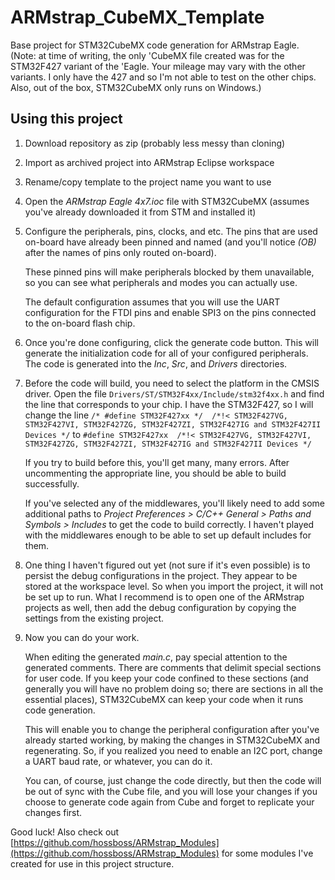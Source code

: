 # ARMstrap_CubeMX_Template
Base project for STM32CubeMX code generation for ARMstrap Eagle.
(Note: at time of writing, the only 'CubeMX file created was for
the STM32F427 variant of the 'Eagle. Your mileage may vary with
the other variants. I only have the 427 and so I'm not able to 
test on the other chips. Also, out of the box, STM32CubeMX only
runs on Windows.)

## Using this project
1. Download repository as zip (probably less messy than cloning)
2. Import as archived project into ARMstrap Eclipse workspace
3. Rename/copy template to the project name you want to use
4. Open the *ARMstrap Eagle 4x7.ioc* file with STM32CubeMX
   (assumes you've already downloaded it from STM and installed it)
5. Configure the peripherals, pins, clocks, and etc. The pins
   that are used on-board have already been pinned and named (and
   you'll notice *(OB)* after the names of pins only routed
   on-board).

   These pinned pins will make peripherals blocked by them
   unavailable, so you can see what peripherals and modes you
   can actually use.

   The default configuration assumes that you
   will use the UART configuration for the FTDI pins and enable
   SPI3 on the pins connected to the on-board flash chip.
6. Once you're done configuring, click the generate code button.
   This will generate the initialization code for all of your
   configured peripherals. The code is generated into the *Inc*,
   *Src*, and *Drivers* directories.
7. Before the code will build, you need to select the platform
   in the CMSIS driver. Open the file `Drivers/ST/STM32F4xx/Include/stm32f4xx.h`
   and find the line that corresponds to your chip. I have the
   STM32F427, so I will change the line
   `/* #define STM32F427xx */  /*!< STM32F427VG, STM32F427VI, STM32F427ZG, STM32F427ZI, STM32F427IG and STM32F427II Devices */`
   to
   `#define STM32F427xx  /*!< STM32F427VG, STM32F427VI, STM32F427ZG, STM32F427ZI, STM32F427IG and STM32F427II Devices */`

   If you try to build before this, you'll get many, many errors.
   After uncommenting the appropriate line, you should be able
   to build successfully.

   If you've selected any of the middlewares, you'll likely need
   to add some additional paths to *Project Preferences > C/C++ General > Paths and Symbols > Includes*
   to get the code to build correctly. I haven't played with
   the middlewares enough to be able to set up default includes
   for them.
8. One thing I haven't figured out yet (not sure if it's even 
   possible) is to persist the debug configurations in the project. 
   They appear to be stored at the workspace level. So when you 
   import the project, it will not be set up to run. What I 
   recommend is to open one of the ARMstrap projects as well, then
   add the debug configuration by copying the settings from the
   existing project. 
9. Now you can do your work. 

   When editing the generated *main.c*,
   pay special attention to the generated comments. There are
   comments that delimit special sections for user code. If you
   keep your code confined to these sections (and generally you
   will have no problem doing so; there are sections in all the
   essential places), STM32CubeMX can keep your code when it runs
   code generation. 

   This will enable you to change the peripheral
   configuration after you've already started working, by making
   the changes in STM32CubeMX and regenerating. So, if you
   realized you need to enable an I2C port, change a UART baud
   rate, or whatever, you can do it.

   You can, of course, just change the code directly, but then
   the code will be out of sync with the Cube file, and you will
   lose your changes if you choose to generate code again from
   Cube and forget to replicate your changes first.

Good luck! Also check out [https://github.com/hossboss/ARMstrap_Modules](https://github.com/hossboss/ARMstrap_Modules)
for some modules I've created for use in this project structure.
